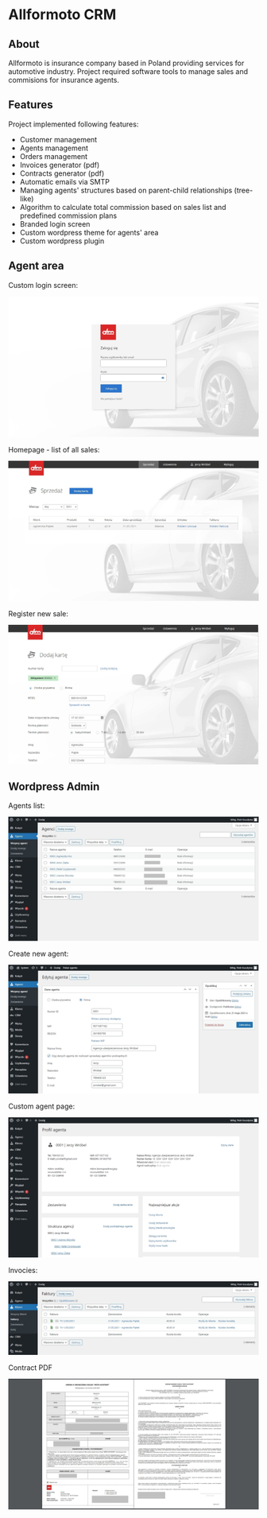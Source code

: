 # Allformoto CRM
## About
Allformoto is insurance company based in Poland providing services for automotive industry. Project required software tools to manage sales and commisions for insurance agents.

## Features
Project implemented following features:
* Customer management
* Agents management
* Orders management
* Invoices generator (pdf)
* Contracts generator (pdf)
* Automatic emails via SMTP
* Managing agents' structures based on parent-child relationships (tree-like)
* Algorithm to calculate total commission based on sales list and predefined commission plans
* Branded login screen
* Custom wordpress theme for agents' area
* Custom wordpress plugin

## Agent area
Custom login screen:

![Agent login screen](allformoto/images/login-page.jpg)  

Homepage - list of all sales:

![All sales list](allformoto/images/sales-list.jpg)  

Register new sale:

![New sale screen](allformoto/images/add-card.jpg)  

## Wordpress Admin

Agents list:

![WP Admin all agents](allformoto/images/agent-all.jpg)  

Create new agent:

![WP Admin add new agent](allformoto/images/agent-add.jpg)  

Custom agent page:

![WP Admin agent profile](allformoto/images/agent-profile.jpg)  

Invocies:

![WP Admin invocies](allformoto/images/invocies.jpg)  

Contract PDF

![WP Admin contract PDF](allformoto/images/contract.jpg)  

